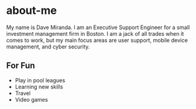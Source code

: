 # about-me
My name is Dave Miranda.  I am an Executive Support Engineer for a small
investment management firm in Boston.  I am a jack of all trades when it
comes to work, but my main focus areas are user support, mobile device 
management, and cyber security.

## For Fun
* Play in pool leagues
* Learning new skills
* Travel
* Video games
